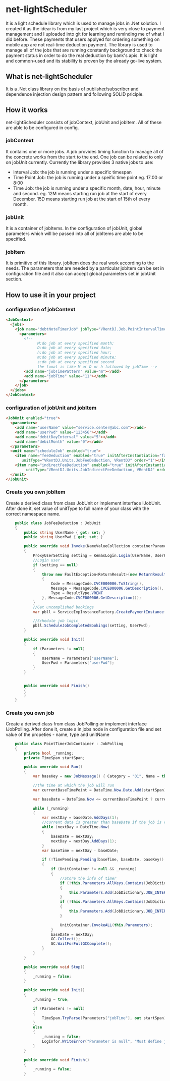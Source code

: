 # net-lightScheduler

It is a light schedule library which is used to manage jobs in .Net solution. I created it as the idear is from my last project which is very close to payment management and I uploaded into git for learning and reminding me of what I did before. These payments that users applyed for ordering something on mobile app are not real-time deduction payment. The library is used to manage all of the jobs that are running constantly background to check the payment status in order to do the real deduction by bank's apis. It is light and common-used and its stability is proven by the already go-live system. 
## What is net-lightScheduler
It is a .Net class library on the basis of publisher/subscriber and dependence injection design pattern and following SOLID priciple. 
## How it works
net-lightScheduler consists of jobContext, jobUnit and jobItem. All of these are able to be configured in config.
### jobContext
It contains one or more jobs. A job provides timing function to manage all of the concrete works from the start to the end. One job can be related to only on jobUnit currently.
Currently the library provides 3 native jobs to use:  
- Interval Job: the job is running under a specific timespan
- Time Point Job: the job is running under a speific time point eg. 17:00 or 8:00
- Time Job: the job is running under a specific month, date, hour, minute and second. eg. 12M means starting run job at the start of every December. 15D means starting run job at the start of 15th of every month.

### jobUnit
It is a container of jobItems. In the configuration of jobUnit, global parameters which will be passed into all of jobItems are able to be specified.

### jobItem
It is primitive of this library. jobItem does the real work according to the needs. The parameters that are needed by a particular jobItem can be set in configuration file and it also can accept global parameters set in jobUnit section.
## How to use it in your project
### configuration of jobContext
```html
<JobContext>
  <jobs>
    <job name="debtNoteTimerJob" jobType="VRentDJ.Job.PointIntervalTimerJobContainer, VRentDJ" unitName="debtNoteJob">
      <parameters>
        <!--
              M:do job at every specified month; 
              D:do job at every specified date; 
              h:do job at every specified hour; 
              m:do job at every specified minute; 
              s:do job at every specified second
              the fomat is like M or D or h followed by jobTime -->
        <add name="jobTimePattern" value="m"></add>
        <add name="jobTime" value="11"></add>
      </parameters>
    </job>
  </jobs>
</JobContext>
```
### configuration of jobUnit and jobItem
```html
<JobUnit enabled="true">
  <parameters>
    <add name="userName" value="service.center@abc.com"></add>
    <add name="userPwd" value="123456"></add>
    <add name="debitDayInterval" value="5"></add>
    <add name="debitMonth" value="0"></add>
  </parameters>
  <unit name="scheduleJob" enabled="true">
    <item name="feeDeduction" enabled="true" initAfterInstantiation="false"
       unitType="VRentDJ.Units.JobFeeDeduction, VRentDJ" order="1"></item>
    <item name="indirectFeeDeduction" enabled="true" initAfterInstantiation="false"
         unitType="VRentDJ.Units.JobIndirectFeeDeduction, VRentDJ" order="2"></item>
  </unit>
</JobUnit>
```
### Create you own jobItem
Create a derived class from class JobUnit or implement interface IJobUnit. After done it, set value of unitType to full name of your class with the correct namespace name. 
```C#
    public class JobFeeDeduction : JobUnit
    {
        public string UserName { get; set; }
        public string UserPwd { get; set; }

        public override void Invoke(NameValueCollection containerParameters = null)
        {
            ProxyUserSetting setting = KemasLogin.Login(UserName, UserPwd);
            //Login user
            if (setting == null)
            {
                throw new FaultException<ReturnResult>(new ReturnResult()
                {
                    Code = MessageCode.CVCE000006.ToString(),
                    Message = MessageCode.CVCE000006.GetDescription(),
                    Type = ResultType.VRENT
                }, MessageCode.CVCE000006.GetDescription());
            }
            //Get uncomplished bookings
            var pbll = ServiceImpInstanceFactory.CreatePaymentInstance(setting);

            //Schedule job logic
            pbll.ScheduleJobCompletedBookings(setting, UserPwd);
        }

        public override void Init()
        {
            if (Parameters != null)
            {
                UserName = Parameters["userName"];
                UserPwd = Parameters["userPwd"];
            }
        }


        public override void Finish()
        {
        }
    }
```
### Create you own job
Create a derived class from class JobPolling or implement interface IJobPolling. After done it, create a <job></job> in jobs node in configuration file and set value of the propeties - name, type and unitName
```C#
    public class PointTimerJobContainer : JobPolling
    {
        private bool _running;
        private TimeSpan startSpan;

        public override void Run()
        {
            var baseKey = new JobMessage() { Category = "01", Name = this.Name, BaseKey = Guid.NewGuid() };

            //the time at which the job will run
            var currentBaseTimePoint = DateTime.Now.Date.Add(startSpan);

            var baseDate = DateTime.Now <= currentBaseTimePoint ? currentBaseTimePoint.AddDays(-1) : currentBaseTimePoint;

            while (_running)
            {
                var nextDay = baseDate.AddDays(1);
                //current data is greater than baseDate if the job is running slowly 
                while (nextDay < DateTime.Now)
                {
                    baseDate = nextDay;
                    nextDay = nextDay.AddDays(1);
                }
                var baseTime = nextDay - baseDate;

                if (!TimePending.Pending(baseTime, baseDate, baseKey))
                {
                    if (UnitContainer != null && _running)
                    {
                        //Store the info of timer
                        if (!this.Parameters.AllKeys.Contains(JobDictionary.JOB_INTERNAL_TIMER_PATTERN))
                        {
                            this.Parameters.Add(JobDictionary.JOB_INTERNAL_TIMER_PATTERN, null);
                        }
                        if (!this.Parameters.AllKeys.Contains(JobDictionary.JOB_INTERNAL_TIMER_TIME))
                        {
                            this.Parameters.Add(JobDictionary.JOB_INTERNAL_TIMER_TIME, Parameters["jobTime"]);
                        }

                        UnitContainer.InvokeALL(this.Parameters);
                    }
                    baseDate = nextDay;
                    GC.Collect();
                    GC.WaitForFullGCComplete();
                }
            }
        }

        public override void Stop()
        {
            _running = false;
        }

        public override void Init()
        {
            _running = true;

            if (Parameters != null)
            {
                TimeSpan.TryParse(Parameters["jobTime"], out startSpan);
            }
            else
            {
                _running = false;
                LogInfor.WriteError("Parameter is null", "Must define jobTime", "Schedule job");
            }
        }

        public override void Finish()
        {
            _running = false;
        }
```
